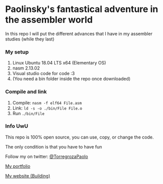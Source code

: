 # Paolinsky's fantastical adventure in the assembler world

In this repo I will put the different advances that I have in my assembler studies (while they last)

### My setup

1. Linux Ubuntu 18.04 LTS x64 (Elementary OS)
2. nasm 2.13.02
3. Visual studio code for code :3
4. (You need a bin folder inside the repo once downloaded)

### Compile and link

1. Compile: ``nasm -f elf64 File.asm``
2. Link: ``ld -s -o ./bin/File File.o``
3. Run ``./bin/File``

### Info UwU

This repo is 100% open source, you can use, copy, or change the code.

The only condition is that you have to have fun

Follow my on twitter: [@TorregrozaPaolo](https://twitter.com/TorregrozaPaolo)

[My portfolio](paolotorregroza.github.io/portfolio)

[My website (Building)](#)